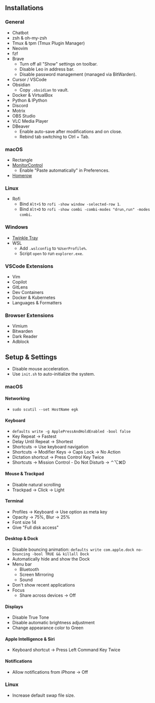 ## Installations

### General

- Chatbot
- zsh & oh-my-zsh
- Tmux & tpm (Tmux Plugin Manager)
- Neovim
- fzf
- Brave
  - Turn off all "Show" settings on toolbar.
  - Disable Leo in address bar.
  - Disable password management (managed via BitWarden).
- Cursor / VSCode
- Obsidian
  - Copy `.obsidian` to vault.
- Docker & VirtualBox
- Python & IPython
- Discord
- Motrix
- OBS Studio
- VLC Media Player
- DBeaver
  - Enable auto-save after modifications and on close.
  - Rebind tab switching to Ctrl + Tab.

### macOS

- Rectangle
- [MonitorControl](https://github.com/MonitorControl/MonitorControl)
  - Enable "Paste automatically" in Preferences.
- [Homerow](https://www.homerow.app)

### Linux

- Rofi
  - Bind `Alt+S` to `rofi -show window -selected-row 1`.
  - Bind `Alt+D` to `rofi -show combi -combi-modes "drun,run" -modes combi`.

### Windows

- [Twinkle Tray](https://github.com/xanderfrangos/twinkle-tray)
- WSL
  - Add `.wslconfig` to `%UserProfile%`.
  - Script `open` to run `explorer.exe`.

### VSCode Extensions

- Vim
- Copilot
- GitLens
- Dev Containers
- Docker & Kubernetes
- Languages & Formatters

### Browser Extensions

- Vimium
- Bitwarden
- Dark Reader
- Adblock

## Setup & Settings

- Disable mouse acceleration.
- Use `init.sh` to auto-initialize the system.

### macOS

#### Networking

- `sudo scutil --set HostName egk`

#### Keyboard

- `defaults write -g ApplePressAndHoldEnabled -bool false`
- Key Repeat -> Fastest
- Delay Until Repeat -> Shortest
- Shortcuts -> Use keyboard navigation
- Shortcuts -> Modifier Keys -> Caps Lock -> No Action
- Dictation shortcut -> Press Control Key Twice
- Shortcuts -> Mission Control - Do Not Disturb -> ⌃⌥⌘D

#### Mouse & Trackpad

- Disable natural scrolling
- Trackpad -> Click -> Light

#### Terminal

- Profiles -> Keyboard -> Use option as meta key
- Opacity -> 75%, Blur -> 25%
- Font size 14
- Give "Full disk access"

#### Desktop & Dock

- Disable bouncing animation: `defaults write com.apple.dock no-bouncing -bool TRUE && killall Dock`
- Automatically hide and show the Dock
- Menu bar
  - Bluetooth
  - Screen Mirroring
  - Sound
- Don't show recent applications
- Focus
  - Share across devices -> Off

#### Displays

- Disable True Tone
- Disable automatic brightness adjustment
- Change appearance color to Green

#### Apple Intelligence & Siri

- Keyboard shortcut -> Press Left Command Key Twice

#### Notifications

- Allow notifications from iPhone -> Off

### Linux

- Increase default swap file size.
